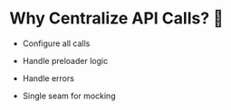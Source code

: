 # Why Centralize API Calls? 🤔

* Configure all calls

* Handle preloader logic

* Handle errors

* Single seam for mocking
